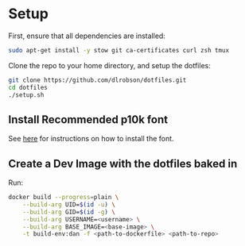 # Setup
First, ensure that all dependencies are installed:
```bash
sudo apt-get install -y stow git ca-certificates curl zsh tmux
```

Clone the repo to your home directory, and setup the dotfiles:
```bash
git clone https://github.com/dlrobson/dotfiles.git
cd dotfiles
./setup.sh
```

## Install Recommended p10k font

See [here](https://github.com/romkatv/powerlevel10k#meslo-nerd-font-patched-for-powerlevel10k) for instructions on how to install the font.

## Create a Dev Image with the dotfiles baked in

Run:
```bash
docker build --progress=plain \
    --build-arg UID=$(id -u) \
    --build-arg GID=$(id -g) \
    --build-arg USERNAME=<username> \
    --build-arg BASE_IMAGE=<base-image> \
    -t build-env:dan -f <path-to-dockerfile> <path-to-repo>
```
